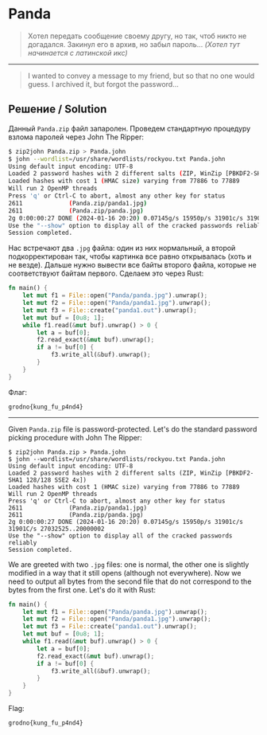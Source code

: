 # Panda

> Xотел передать сообщение своему другу, но так, чтоб никто не догадался. Закинул его в архив, но забыл пароль...
> *(Xотел тут начинается с латинской икс)*

---

> I wanted to convey a message to my friend, but so that no one would guess. I archived it, but forgot the password...

## Решение / Solution

Данный `Panda.zip` файл запаролен. Проведем стандартную процедуру взлома паролей через John The
Ripper:

```bash
$ zip2john Panda.zip > Panda.john
$ john --wordlist=/usr/share/wordlists/rockyou.txt Panda.john
Using default input encoding: UTF-8
Loaded 2 password hashes with 2 different salts (ZIP, WinZip [PBKDF2-SHA1 128/128 SSE2 4x])
Loaded hashes with cost 1 (HMAC size) varying from 77886 to 77889
Will run 2 OpenMP threads
Press 'q' or Ctrl-C to abort, almost any other key for status
2611             (Panda.zip/panda1.jpg)     
2611             (Panda.zip/panda.jpg)     
2g 0:00:00:27 DONE (2024-01-16 20:20) 0.07145g/s 15950p/s 31901c/s 31901C/s 27032525..20000002
Use the "--show" option to display all of the cracked passwords reliably
Session completed.
```

Нас встречают два `.jpg` файла: один из них нормальный, а второй подкорректирован так, чтобы
картинка все равно открывалась (хоть и не везде). Дальше нужно вывести все байты второго файла,
которые не соответствуют байтам первого. Сделаем это через Rust:

```rust
fn main() {
    let mut f1 = File::open("Panda/panda.jpg").unwrap();
    let mut f2 = File::open("Panda/panda1.jpg").unwrap();
    let mut f3 = File::create("panda1.out").unwrap();
    let mut buf = [0u8; 1];
    while f1.read(&mut buf).unwrap() > 0 {
        let a = buf[0];
        f2.read_exact(&mut buf).unwrap();
        if a != buf[0] {
            f3.write_all(&buf).unwrap();
        }
    }
}
```

Флаг:

```plain
grodno{kung_fu_p4nd4}
```

---

Given `Panda.zip` file is password-protected. Let's do the standard password picking procedure with
John The Ripper:

```plain
$ zip2john Panda.zip > Panda.john
$ john --wordlist=/usr/share/wordlists/rockyou.txt Panda.john
Using default input encoding: UTF-8
Loaded 2 password hashes with 2 different salts (ZIP, WinZip [PBKDF2-SHA1 128/128 SSE2 4x])
Loaded hashes with cost 1 (HMAC size) varying from 77886 to 77889
Will run 2 OpenMP threads
Press 'q' or Ctrl-C to abort, almost any other key for status
2611             (Panda.zip/panda1.jpg)     
2611             (Panda.zip/panda.jpg)     
2g 0:00:00:27 DONE (2024-01-16 20:20) 0.07145g/s 15950p/s 31901c/s 31901C/s 27032525..20000002
Use the "--show" option to display all of the cracked passwords reliably
Session completed.
```

We are greeted with two `.jpg` files: one is normal, the other one is slightly modified in a way
that it still opens (although not everywhere). Now we need to output all bytes from the second file
that do not correspond to the bytes from the first one. Let's do it with Rust:

```rust
fn main() {
    let mut f1 = File::open("Panda/panda.jpg").unwrap();
    let mut f2 = File::open("Panda/panda1.jpg").unwrap();
    let mut f3 = File::create("panda1.out").unwrap();
    let mut buf = [0u8; 1];
    while f1.read(&mut buf).unwrap() > 0 {
        let a = buf[0];
        f2.read_exact(&mut buf).unwrap();
        if a != buf[0] {
            f3.write_all(&buf).unwrap();
        }
    }
}
```

Flag:

```plain
grodno{kung_fu_p4nd4}
```
